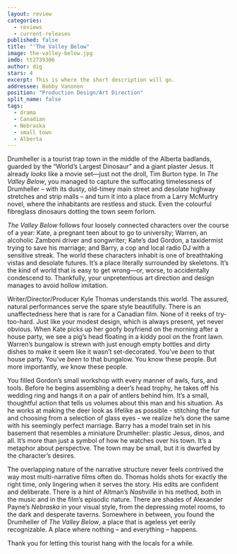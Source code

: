 ```yaml
---
layout: review
categories: 
  - reviews
  - current-releases
published: false
title: "'The Valley Below"
image: the-valley-below.jpg
imdb: tt2739306
author: dig
stars: 4
excerpt: This is where the short description will go.
addressee: Bobby Vanonen
position: "Production Design/Art Direction"
split_name: false
tags: 
  - drama
  - Canadian
  - Nebraska
  - small town
  - Alberta
---
```


Drumheller is a tourist trap town in the middle of the Alberta badlands, guarded by the “World’s Largest Dinosaur” and a giant plaster Jesus. It already _looks_ like a movie set—just not the droll, Tim Burton type. In _The Valley Below_, you managed to capture the suffocating timelessness of Drumheller – with its dusty, old-timey main street and desolate highway stretches and strip malls – and turn it into a place from a Larry McMurtry novel, where the inhabitants are restless and stuck. Even the colourful fibreglass dinosaurs dotting the town seem forlorn. 

_The Valley Below_ follows four loosely connected characters over the course of a year: Kate, a pregnant teen about to go to university; Warren, an alcoholic Zamboni driver and songwriter; Kate’s dad Gordon, a taxidermist trying to save his marriage; and Barry, a cop and local radio DJ with a sensitive streak. The world these characters inhabit is one of breathtaking vistas and desolate futures. It’s a place literally surrounded by skeletons. It’s the kind of world that is easy to get wrong—or, worse, to accidentally condescend to. Thankfully, your unpretentious art direction and design manages to avoid hollow imitation.  

Writer/Director/Producer Kyle Thomas understands this world. The assured, natural performances serve the spare style beautifully. There is an unaffectedness here that is rare for a Canadian film. None of it reeks of try-too-hard. Just like your modest design, which is always present, yet never obvious. When Kate picks up her goofy boyfriend on the morning after a house party, we see a pig’s head floating in a kiddy pool on the front lawn. Warren’s bungalow is strewn with just enough empty bottles and dirty dishes to make it seem like it wasn’t set-decorated. You’ve _been_ to that house party. You’ve _been_ to that bungalow. You know these people. But more importantly, _we_ know these people. 

You filled Gordon’s small workshop with every manner of awls, furs, and tools. Before he begins assembling a deer’s head trophy, he takes off his wedding ring and hangs it on a pair of antlers behind him. It’s a small, thoughtful action that tells us volumes about this man and his situation. As he works at making the deer look as lifelike as possible - stitching the fur and choosing from a selection of glass eyes - we realize he’s done the same with his seemingly perfect marriage. Barry has a model train set in his basement that resembles a miniature Drumheller: plastic Jesus, dinos, and all. It’s more than just a symbol of how he watches over his town. It’s a metaphor about perspective. The town may be small, but it is dwarfed by the character’s desires. 

The overlapping nature of the narrative structure never feels contrived the way most multi-narrative films often do. Thomas holds shots for exactly the right time, only lingering when it serves the story. His edits are confident and deliberate. There is a hint of Altman’s _Nashville_ in his method, both in the music and in the film’s episodic nature. There are shades of Alexander Payne’s _Nebraska_ in your visual style, from the depressing motel rooms, to the dark and desperate taverns. Somewhere in between, you found the Drumheller of _The Valley Below_, a place that is ageless yet eerily recognizable. A place where nothing – and everything – happens. 

Thank you for letting this tourist hang with the locals for a while.